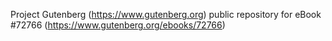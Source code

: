 Project Gutenberg (https://www.gutenberg.org) public repository
for eBook #72766 (https://www.gutenberg.org/ebooks/72766)
